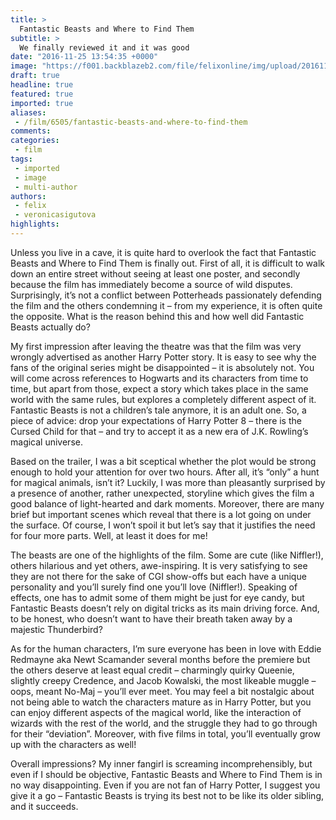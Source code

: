 ```yaml
---
title: >
  Fantastic Beasts and Where to Find Them
subtitle: >
  We finally reviewed it and it was good
date: "2016-11-25 13:54:35 +0000"
image: "https://f001.backblazeb2.com/file/felixonline/img/upload/201611251353-felix-Screen Shot 2016-11-23 at 15.54.53.png"
draft: true
headline: true
featured: true
imported: true
aliases:
 - /film/6505/fantastic-beasts-and-where-to-find-them
comments:
categories:
 - film
tags:
 - imported
 - image
 - multi-author
authors:
 - felix
 - veronicasigutova
highlights:
---
```


Unless you live in a cave, it is quite hard to overlook the fact that Fantastic Beasts and Where to Find Them is finally out. First of all, it is difficult to walk down an entire street without seeing at least one poster, and secondly because the film has immediately become a source of wild disputes. Surprisingly, it’s not a conflict between Potterheads passionately defending the film and the others condemning it – from my experience, it is often quite the opposite. What is the reason behind this and how well did Fantastic Beasts actually do?

My first impression after leaving the theatre was that the film was very wrongly advertised as another Harry Potter story. It is easy to see why the fans of the original series might be disappointed – it is absolutely not. You will come across references to Hogwarts and its characters from time to time, but apart from those, expect a story which takes place in the same world with the same rules, but explores a completely different aspect of it. Fantastic Beasts is not a children’s tale anymore, it is an adult one. So, a piece of advice: drop your expectations of Harry Potter 8 – there is the Cursed Child for that – and try to accept it as a new era of J.K. Rowling’s magical universe.

Based on the trailer, I was a bit sceptical whether the plot would be strong enough to hold your attention for over two hours. After all, it’s “only” a hunt for magical animals, isn’t it? Luckily, I was more than pleasantly surprised by a presence of another, rather unexpected, storyline which gives the film a good balance of light-hearted and dark moments. Moreover, there are many brief but important scenes which reveal that there is a lot going on under the surface. Of course, I won’t spoil it but let’s say that it justifies the need for four more parts. Well, at least it does for me!

The beasts are one of the highlights of the film. Some are cute (like Niffler!), others hilarious and yet others, awe-inspiring. It is very satisfying to see they are not there for the sake of CGI show-offs but each have a unique personality and you’ll surely find one you’ll love (Niffler!). Speaking of effects, one has to admit some of them might be just for eye candy, but Fantastic Beasts doesn’t rely on digital tricks as its main driving force. And, to be honest, who doesn’t want to have their breath taken away by a majestic Thunderbird?

As for the human characters, I’m sure everyone has been in love with Eddie Redmayne aka Newt Scamander several months before the premiere but the others deserve at least equal credit – charmingly quirky Queenie, slightly creepy Credence, and Jacob Kowalski, the most likeable muggle – oops, meant No-Maj – you’ll ever meet. You may feel a bit nostalgic about not being able to watch the characters mature as in Harry Potter, but you can enjoy different aspects of the magical world, like the interaction of wizards with the rest of the world, and the struggle they had to go through for their “deviation”. Moreover, with five films in total, you’ll eventually grow up with the characters as well!

Overall impressions? My inner fangirl is screaming incomprehensibly, but even if I should be objective, Fantastic Beasts and Where to Find Them is in no way disappointing. Even if you are not fan of Harry Potter, I suggest you give it a go – Fantastic Beasts is trying its best not to be like its older sibling, and it succeeds.
